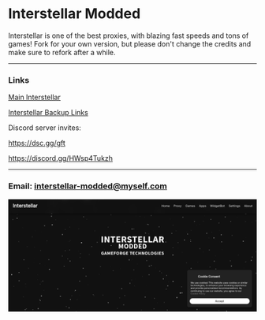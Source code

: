 # Interstellar Modded
Interstellar is one of the best proxies, with blazing fast speeds and tons of games!
Fork for your own version, but please don't change the credits and make sure to refork after a while.
***
### Links
[Main Interstellar](https://interstellar-better.onrender.com/)

[Interstellar Backup Links](https://docs.google.com/document/d/11moKWb9vvJV7PBwlGxuoSkGe1mPPT3c07AQsgAEyRUs/edit)

Discord server invites:

https://dsc.gg/gft

https://discord.gg/HWsp4Tukzh
***
### Email:  interstellar-modded@myself.com

<img src="static/assets/images/readme/readmesample.png">
